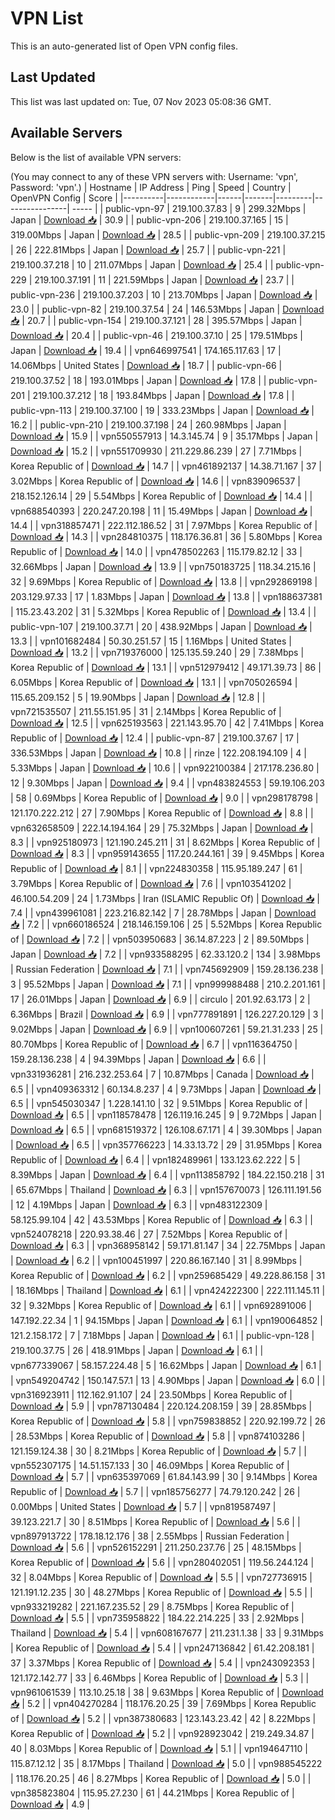 # VPN List

This is an auto-generated list of Open VPN config files.

## Last Updated

This list was last updated on: Tue, 07 Nov 2023 05:08:36 GMT.

## Available Servers

Below is the list of available VPN servers:

(You may connect to any of these VPN servers with: Username: 'vpn', Password: 'vpn'.)
| Hostname | IP Address | Ping | Speed | Country | OpenVPN Config | Score |
|----------|------------|------|-------|---------|----------------| ----- |
| public-vpn-97 | 219.100.37.83 | 9 | 299.32Mbps | Japan | [Download 📥](./configs/server_0_JP.ovpn) | 30.9 |
| public-vpn-206 | 219.100.37.165 | 15 | 319.00Mbps | Japan | [Download 📥](./configs/server_1_JP.ovpn) | 28.5 |
| public-vpn-209 | 219.100.37.215 | 26 | 222.81Mbps | Japan | [Download 📥](./configs/server_2_JP.ovpn) | 25.7 |
| public-vpn-221 | 219.100.37.218 | 10 | 211.07Mbps | Japan | [Download 📥](./configs/server_3_JP.ovpn) | 25.4 |
| public-vpn-229 | 219.100.37.191 | 11 | 221.59Mbps | Japan | [Download 📥](./configs/server_4_JP.ovpn) | 23.7 |
| public-vpn-236 | 219.100.37.203 | 10 | 213.70Mbps | Japan | [Download 📥](./configs/server_5_JP.ovpn) | 23.0 |
| public-vpn-82 | 219.100.37.54 | 24 | 146.53Mbps | Japan | [Download 📥](./configs/server_6_JP.ovpn) | 20.7 |
| public-vpn-154 | 219.100.37.121 | 28 | 395.57Mbps | Japan | [Download 📥](./configs/server_7_JP.ovpn) | 20.4 |
| public-vpn-46 | 219.100.37.10 | 25 | 179.51Mbps | Japan | [Download 📥](./configs/server_8_JP.ovpn) | 19.4 |
| vpn646997541 | 174.165.117.63 | 17 | 14.06Mbps | United States | [Download 📥](./configs/server_9_US.ovpn) | 18.7 |
| public-vpn-66 | 219.100.37.52 | 18 | 193.01Mbps | Japan | [Download 📥](./configs/server_10_JP.ovpn) | 17.8 |
| public-vpn-201 | 219.100.37.212 | 18 | 193.84Mbps | Japan | [Download 📥](./configs/server_11_JP.ovpn) | 17.8 |
| public-vpn-113 | 219.100.37.100 | 19 | 333.23Mbps | Japan | [Download 📥](./configs/server_12_JP.ovpn) | 16.2 |
| public-vpn-210 | 219.100.37.198 | 24 | 260.98Mbps | Japan | [Download 📥](./configs/server_13_JP.ovpn) | 15.9 |
| vpn550557913 | 14.3.145.74 | 9 | 35.17Mbps | Japan | [Download 📥](./configs/server_14_JP.ovpn) | 15.2 |
| vpn551709930 | 211.229.86.239 | 27 | 7.71Mbps | Korea Republic of | [Download 📥](./configs/server_15_KR.ovpn) | 14.7 |
| vpn461892137 | 14.38.71.167 | 37 | 3.02Mbps | Korea Republic of | [Download 📥](./configs/server_16_KR.ovpn) | 14.6 |
| vpn839096537 | 218.152.126.14 | 29 | 5.54Mbps | Korea Republic of | [Download 📥](./configs/server_17_KR.ovpn) | 14.4 |
| vpn688540393 | 220.247.20.198 | 11 | 15.49Mbps | Japan | [Download 📥](./configs/server_18_JP.ovpn) | 14.4 |
| vpn318857471 | 222.112.186.52 | 31 | 7.97Mbps | Korea Republic of | [Download 📥](./configs/server_19_KR.ovpn) | 14.3 |
| vpn284810375 | 118.176.36.81 | 36 | 5.80Mbps | Korea Republic of | [Download 📥](./configs/server_20_KR.ovpn) | 14.0 |
| vpn478502263 | 115.179.82.12 | 33 | 32.66Mbps | Japan | [Download 📥](./configs/server_21_JP.ovpn) | 13.9 |
| vpn750183725 | 118.34.215.16 | 32 | 9.69Mbps | Korea Republic of | [Download 📥](./configs/server_22_KR.ovpn) | 13.8 |
| vpn292869198 | 203.129.97.33 | 17 | 1.83Mbps | Japan | [Download 📥](./configs/server_23_JP.ovpn) | 13.8 |
| vpn188637381 | 115.23.43.202 | 31 | 5.32Mbps | Korea Republic of | [Download 📥](./configs/server_24_KR.ovpn) | 13.4 |
| public-vpn-107 | 219.100.37.71 | 20 | 438.92Mbps | Japan | [Download 📥](./configs/server_25_JP.ovpn) | 13.3 |
| vpn101682484 | 50.30.251.57 | 15 | 1.16Mbps | United States | [Download 📥](./configs/server_26_US.ovpn) | 13.2 |
| vpn719376000 | 125.135.59.240 | 29 | 7.38Mbps | Korea Republic of | [Download 📥](./configs/server_27_KR.ovpn) | 13.1 |
| vpn512979412 | 49.171.39.73 | 86 | 6.05Mbps | Korea Republic of | [Download 📥](./configs/server_28_KR.ovpn) | 13.1 |
| vpn705026594 | 115.65.209.152 | 5 | 19.90Mbps | Japan | [Download 📥](./configs/server_29_JP.ovpn) | 12.8 |
| vpn721535507 | 211.55.151.95 | 31 | 2.14Mbps | Korea Republic of | [Download 📥](./configs/server_30_KR.ovpn) | 12.5 |
| vpn625193563 | 221.143.95.70 | 42 | 7.41Mbps | Korea Republic of | [Download 📥](./configs/server_31_KR.ovpn) | 12.4 |
| public-vpn-87 | 219.100.37.67 | 17 | 336.53Mbps | Japan | [Download 📥](./configs/server_32_JP.ovpn) | 10.8 |
| rinze | 122.208.194.109 | 4 | 5.33Mbps | Japan | [Download 📥](./configs/server_33_JP.ovpn) | 10.6 |
| vpn922100384 | 217.178.236.80 | 12 | 9.30Mbps | Japan | [Download 📥](./configs/server_34_JP.ovpn) | 9.4 |
| vpn483824553 | 59.19.106.203 | 58 | 0.69Mbps | Korea Republic of | [Download 📥](./configs/server_35_KR.ovpn) | 9.0 |
| vpn298178798 | 121.170.222.212 | 27 | 7.90Mbps | Korea Republic of | [Download 📥](./configs/server_36_KR.ovpn) | 8.8 |
| vpn632658509 | 222.14.194.164 | 29 | 75.32Mbps | Japan | [Download 📥](./configs/server_37_JP.ovpn) | 8.3 |
| vpn925180973 | 121.190.245.211 | 31 | 8.62Mbps | Korea Republic of | [Download 📥](./configs/server_38_KR.ovpn) | 8.3 |
| vpn959143655 | 117.20.244.161 | 39 | 9.45Mbps | Korea Republic of | [Download 📥](./configs/server_39_KR.ovpn) | 8.1 |
| vpn224830358 | 115.95.189.247 | 61 | 3.79Mbps | Korea Republic of | [Download 📥](./configs/server_40_KR.ovpn) | 7.6 |
| vpn103541202 | 46.100.54.209 | 24 | 1.73Mbps | Iran (ISLAMIC Republic Of) | [Download 📥](./configs/server_41_IR.ovpn) | 7.4 |
| vpn439961081 | 223.216.82.142 | 7 | 28.78Mbps | Japan | [Download 📥](./configs/server_42_JP.ovpn) | 7.2 |
| vpn660186524 | 218.146.159.106 | 25 | 5.52Mbps | Korea Republic of | [Download 📥](./configs/server_43_KR.ovpn) | 7.2 |
| vpn503950683 | 36.14.87.223 | 2 | 89.50Mbps | Japan | [Download 📥](./configs/server_44_JP.ovpn) | 7.2 |
| vpn933588295 | 62.33.120.2 | 134 | 3.98Mbps | Russian Federation | [Download 📥](./configs/server_45_RU.ovpn) | 7.1 |
| vpn745692909 | 159.28.136.238 | 3 | 95.52Mbps | Japan | [Download 📥](./configs/server_46_JP.ovpn) | 7.1 |
| vpn999988488 | 210.2.201.161 | 17 | 26.01Mbps | Japan | [Download 📥](./configs/server_47_JP.ovpn) | 6.9 |
| circulo | 201.92.63.173 | 2 | 6.36Mbps | Brazil | [Download 📥](./configs/server_48_BR.ovpn) | 6.9 |
| vpn777891891 | 126.227.20.129 | 3 | 9.02Mbps | Japan | [Download 📥](./configs/server_49_JP.ovpn) | 6.9 |
| vpn100607261 | 59.21.31.233 | 25 | 80.70Mbps | Korea Republic of | [Download 📥](./configs/server_50_KR.ovpn) | 6.7 |
| vpn116364750 | 159.28.136.238 | 4 | 94.39Mbps | Japan | [Download 📥](./configs/server_51_JP.ovpn) | 6.6 |
| vpn331936281 | 216.232.253.64 | 7 | 10.87Mbps | Canada | [Download 📥](./configs/server_52_CA.ovpn) | 6.5 |
| vpn409363312 | 60.134.8.237 | 4 | 9.73Mbps | Japan | [Download 📥](./configs/server_53_JP.ovpn) | 6.5 |
| vpn545030347 | 1.228.141.10 | 32 | 9.51Mbps | Korea Republic of | [Download 📥](./configs/server_54_KR.ovpn) | 6.5 |
| vpn118578478 | 126.119.16.245 | 9 | 9.72Mbps | Japan | [Download 📥](./configs/server_55_JP.ovpn) | 6.5 |
| vpn681519372 | 126.108.67.171 | 4 | 39.30Mbps | Japan | [Download 📥](./configs/server_56_JP.ovpn) | 6.5 |
| vpn357766223 | 14.33.13.72 | 29 | 31.95Mbps | Korea Republic of | [Download 📥](./configs/server_57_KR.ovpn) | 6.4 |
| vpn182489961 | 133.123.62.222 | 5 | 8.39Mbps | Japan | [Download 📥](./configs/server_58_JP.ovpn) | 6.4 |
| vpn113858792 | 184.22.150.218 | 31 | 65.67Mbps | Thailand | [Download 📥](./configs/server_59_TH.ovpn) | 6.3 |
| vpn157670073 | 126.111.191.56 | 12 | 4.19Mbps | Japan | [Download 📥](./configs/server_60_JP.ovpn) | 6.3 |
| vpn483122309 | 58.125.99.104 | 42 | 43.53Mbps | Korea Republic of | [Download 📥](./configs/server_61_KR.ovpn) | 6.3 |
| vpn524078218 | 220.93.38.46 | 27 | 7.52Mbps | Korea Republic of | [Download 📥](./configs/server_62_KR.ovpn) | 6.3 |
| vpn368958142 | 59.171.81.147 | 34 | 22.75Mbps | Japan | [Download 📥](./configs/server_63_JP.ovpn) | 6.2 |
| vpn100451997 | 220.86.167.140 | 31 | 8.99Mbps | Korea Republic of | [Download 📥](./configs/server_64_KR.ovpn) | 6.2 |
| vpn259685429 | 49.228.86.158 | 31 | 18.16Mbps | Thailand | [Download 📥](./configs/server_65_TH.ovpn) | 6.1 |
| vpn424222300 | 222.111.145.11 | 32 | 9.32Mbps | Korea Republic of | [Download 📥](./configs/server_66_KR.ovpn) | 6.1 |
| vpn692891006 | 147.192.22.34 | 1 | 94.15Mbps | Japan | [Download 📥](./configs/server_67_JP.ovpn) | 6.1 |
| vpn190064852 | 121.2.158.172 | 7 | 7.18Mbps | Japan | [Download 📥](./configs/server_68_JP.ovpn) | 6.1 |
| public-vpn-128 | 219.100.37.75 | 26 | 418.91Mbps | Japan | [Download 📥](./configs/server_69_JP.ovpn) | 6.1 |
| vpn677339067 | 58.157.224.48 | 5 | 16.62Mbps | Japan | [Download 📥](./configs/server_70_JP.ovpn) | 6.1 |
| vpn549204742 | 150.147.57.1 | 13 | 4.90Mbps | Japan | [Download 📥](./configs/server_71_JP.ovpn) | 6.0 |
| vpn316923911 | 112.162.91.107 | 24 | 23.50Mbps | Korea Republic of | [Download 📥](./configs/server_72_KR.ovpn) | 5.9 |
| vpn787130484 | 220.124.208.159 | 39 | 28.85Mbps | Korea Republic of | [Download 📥](./configs/server_73_KR.ovpn) | 5.8 |
| vpn759838852 | 220.92.199.72 | 26 | 28.53Mbps | Korea Republic of | [Download 📥](./configs/server_74_KR.ovpn) | 5.8 |
| vpn874103286 | 121.159.124.38 | 30 | 8.21Mbps | Korea Republic of | [Download 📥](./configs/server_75_KR.ovpn) | 5.7 |
| vpn552307175 | 14.51.157.133 | 30 | 46.09Mbps | Korea Republic of | [Download 📥](./configs/server_76_KR.ovpn) | 5.7 |
| vpn635397069 | 61.84.143.99 | 30 | 9.14Mbps | Korea Republic of | [Download 📥](./configs/server_77_KR.ovpn) | 5.7 |
| vpn185756277 | 74.79.120.242 | 26 | 0.00Mbps | United States | [Download 📥](./configs/server_78_US.ovpn) | 5.7 |
| vpn819587497 | 39.123.221.7 | 30 | 8.51Mbps | Korea Republic of | [Download 📥](./configs/server_79_KR.ovpn) | 5.6 |
| vpn897913722 | 178.18.12.176 | 38 | 2.55Mbps | Russian Federation | [Download 📥](./configs/server_80_RU.ovpn) | 5.6 |
| vpn526152291 | 211.250.237.76 | 25 | 48.15Mbps | Korea Republic of | [Download 📥](./configs/server_81_KR.ovpn) | 5.6 |
| vpn280402051 | 119.56.244.124 | 32 | 8.04Mbps | Korea Republic of | [Download 📥](./configs/server_82_KR.ovpn) | 5.5 |
| vpn727736915 | 121.191.12.235 | 30 | 48.27Mbps | Korea Republic of | [Download 📥](./configs/server_83_KR.ovpn) | 5.5 |
| vpn933219282 | 221.167.235.52 | 29 | 8.75Mbps | Korea Republic of | [Download 📥](./configs/server_84_KR.ovpn) | 5.5 |
| vpn735958822 | 184.22.214.225 | 33 | 2.92Mbps | Thailand | [Download 📥](./configs/server_85_TH.ovpn) | 5.4 |
| vpn608167677 | 211.231.1.38 | 33 | 9.31Mbps | Korea Republic of | [Download 📥](./configs/server_86_KR.ovpn) | 5.4 |
| vpn247136842 | 61.42.208.181 | 37 | 3.37Mbps | Korea Republic of | [Download 📥](./configs/server_87_KR.ovpn) | 5.4 |
| vpn243092353 | 121.172.142.77 | 33 | 6.46Mbps | Korea Republic of | [Download 📥](./configs/server_88_KR.ovpn) | 5.3 |
| vpn961061539 | 113.10.25.18 | 38 | 9.63Mbps | Korea Republic of | [Download 📥](./configs/server_89_KR.ovpn) | 5.2 |
| vpn404270284 | 118.176.20.25 | 39 | 7.69Mbps | Korea Republic of | [Download 📥](./configs/server_90_KR.ovpn) | 5.2 |
| vpn387380683 | 123.143.23.42 | 42 | 8.22Mbps | Korea Republic of | [Download 📥](./configs/server_91_KR.ovpn) | 5.2 |
| vpn928923042 | 219.249.34.87 | 40 | 8.03Mbps | Korea Republic of | [Download 📥](./configs/server_92_KR.ovpn) | 5.1 |
| vpn194647110 | 115.87.12.12 | 35 | 8.17Mbps | Thailand | [Download 📥](./configs/server_93_TH.ovpn) | 5.0 |
| vpn988545222 | 118.176.20.25 | 46 | 8.27Mbps | Korea Republic of | [Download 📥](./configs/server_94_KR.ovpn) | 5.0 |
| vpn385823804 | 115.95.27.230 | 61 | 44.21Mbps | Korea Republic of | [Download 📥](./configs/server_95_KR.ovpn) | 4.9 |
